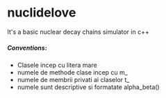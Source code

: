 # nuclidelove
It's a basic nuclear decay chains simulator in c++


##### Conventions:
- Clasele incep cu litera mare
- numele de methode clase incep cu m_
- numele de membrii privati ai claselor t_
- numele sunt descriptive si formatate alpha_beta()
